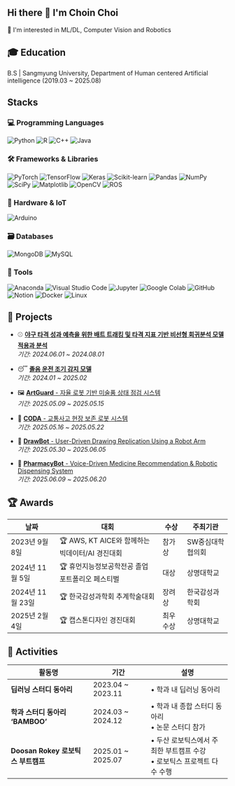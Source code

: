 ## Hi there 👋 I'm Choin Choi
🌱 I'm interested in ML/DL, Computer Vision and Robotics

## 🎓 Education
B.S | Sangmyung University, Department of Human centered Artificial intelligence (2019.03 ~ 2025.08)

## Stacks
### 💻 Programming Languages
![Python](https://img.shields.io/badge/Python-3776AB?style=flat_square&logo=python&logoColor=white)
![R](https://img.shields.io/badge/R-276DC3?style=flat_square&logo=r&logoColor=white)
![C++](https://img.shields.io/badge/C++-00599C?style=flat_square&logo=cplusplus&logoColor=white)
![Java](https://img.shields.io/badge/Java-007396?style=flat_square&logo=openjdk&logoColor=white)
### 🛠️ Frameworks & Libraries
![PyTorch](https://img.shields.io/badge/PyTorch-EE4C2C?style=flat_square&logo=pytorch&logoColor=white)
![TensorFlow](https://img.shields.io/badge/TensorFlow-FF6F00?style=flat_square&logo=tensorflow&logoColor=white)
![Keras](https://img.shields.io/badge/Keras-D00000?style=flat_square&logo=keras&logoColor=white)
![Scikit-learn](https://img.shields.io/badge/Scikit--Learn-F7931E?style=flat_square&logo=scikitlearn&logoColor=white)
![Pandas](https://img.shields.io/badge/Pandas-150458?style=flat_square&logo=pandas&logoColor=white)
![NumPy](https://img.shields.io/badge/NumPy-013243?style=flat_square&logo=numpy&logoColor=white)
![SciPy](https://img.shields.io/badge/SciPy-8CAAE6?style=flat_square&logo=scipy&logoColor=white)
![Matplotlib](https://img.shields.io/badge/Matplotlib-11557C?style=flat_square)
![OpenCV](https://img.shields.io/badge/OpenCV-5C3EE8?style=flat_square&logo=opencv&logoColor=white)
![ROS](https://img.shields.io/badge/ROS-22314E?style=flat_square&logo=ros&logoColor=white)
### 🔧 Hardware & IoT
![Arduino](https://img.shields.io/badge/Arduino-00979D?style=flat_square&logo=arduino&logoColor=white)
### 🗃️ Databases
![MongoDB](https://img.shields.io/badge/MongoDB-47A248?style=flat_square&logo=mongodb&logoColor=white)
![MySQL](https://img.shields.io/badge/MySQL-4479A1?style=flat_square&logo=mysql&logoColor=white)
### 🧰 Tools
![Anaconda](https://img.shields.io/badge/Anaconda-42B029?style=flat_square&logo=anaconda&logoColor=white)
![Visual Studio Code](https://img.shields.io/badge/VSCode-007ACC?style=flat_square&logo=visualstudiocode&logoColor=white)
![Jupyter](https://img.shields.io/badge/Jupyter-F37626?style=flat_square&logo=jupyter&logoColor=white)
![Google Colab](https://img.shields.io/badge/Colab-F9AB00?style=flat_square&logo=googlecolab&logoColor=white)
![GitHub](https://img.shields.io/badge/GitHub-181717?style=flat_square&logo=github&logoColor=white)
![Notion](https://img.shields.io/badge/Notion-000000?style=flat_square&logo=notion&logoColor=white)
![Docker](https://img.shields.io/badge/Docker-2496ED?style=flat_square&logo=docker&logoColor=white)
![Linux](https://img.shields.io/badge/Linux-FCC624?style=flat_square&logo=linux&logoColor=black)

## 📜 Projects
- ⚾ [**야구 타격 성과 예측을 위한 배트 트래킹 및 타격 지표 기반 비선형 회귀분석 모델 적용과 분석**](https://github.com/Choin72/Batting_Performance_Prediction_by_Bat_Tracking)  
  _기간: 2024.06.01 ~ 2024.08.01_

- 😴 [**졸음 운전 조기 감지 모델**](https://github.com/Early-Drowsiness-Detection/Drowsiness_Detection_DEMO)  
  _기간: 2024.01 ~ 2025.02_

- 🖼️ [**ArtGuard** - 자율 로봇 기반 미술품 상태 점검 시스템](https://github.com/Rokey-3-D-2/rokey_pjt)  
  _기간: 2025.05.09 ~ 2025.05.15_

- 🚨 [**CODA** - 교통사고 현장 보존 로봇 시스템](https://github.com/Rokey-3-D-autonomous/coda)  
  _기간: 2025.05.16 ~ 2025.05.22_

- 🎨 [**DrawBot** - User-Driven Drawing Replication Using a Robot Arm](https://github.com/Rokey-3-D-2/dr_writer)  
  _기간: 2025.05.30 ~ 2025.06.05_

- 💊 [**PharmacyBot** - Voice-Driven Medicine Recommendation & Robotic Dispensing System](https://github.com/Rokey-D-3/pharmacy_main)  
  _기간: 2025.06.09 ~ 2025.06.20_


## 🏆 Awards
| 날짜 | 대회 | 수상 | 주최기관 |
|------|------|------|----------|
| 2023년 9월 8일 | 🏆 AWS, KT AICE와 함께하는 빅데이터/AI 경진대회 | 참가상 | SW중심대학협의회 |
| 2024년 11월 5일 | 🏆 휴먼지능정보공학전공 졸업 포트폴리오 페스티벌 | 대상 | 상명대학교 |
| 2024년 11월 23일 | 🏆 한국감성과학회 추계학술대회 | 장려상 | 한국감성과학회 |
| 2025년 2월 4일 | 🏆 캡스톤디자인 경진대회 | 최우수상 | 상명대학교 |

## 🎒 Activities
| 활동명 | 기간 | 설명 |
|--------|------|------|
| **딥러닝 스터디 동아리** | 2023.04 ~ 2023.11 | • 학과 내 딥러닝 동아리 |
| **학과 스터디 동아리 ‘BAMBOO’** | 2024.03 ~ 2024.12 | • 학과 내 종합 스터디 동아리<br>• 논문 스터디 참가 |
| **Doosan Rokey 로보틱스 부트캠프** | 2025.01 ~ 2025.07 | • 두산 로보틱스에서 주최한 부트캠프 수강<br>• 로보틱스 프로젝트 다수 수행 |
